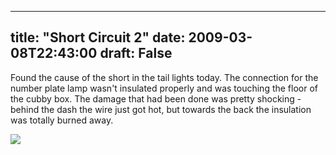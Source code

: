 
---
title: "Short Circuit 2"
date: 2009-03-08T22:43:00
draft: False
---

Found the cause of the short in the tail lights today.  The connection for the number plate lamp wasn't insulated properly and was touching the floor of the <span>cubby</span> box.  The damage that had been done was pretty shocking - behind the dash the wire just got hot, but towards the back the insulation was totally burned away.

<a href="http://danandtheduke.co.uk/uploaded_images/IMG_6923-764681.JPG"><img src="http://danandtheduke.co.uk/uploaded_images/IMG_6923-764622.JPG"/></a>